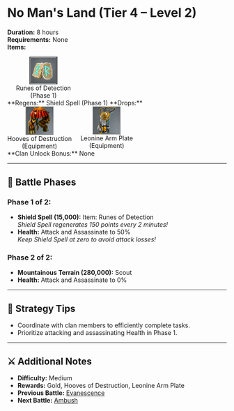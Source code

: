 # No Man's Land (Tier 4 – Level 2)

**Duration:** 8 hours  
**Requirements:** None  
**Items:** <div style="display:flex; gap:20px;">
  <div style="display:flex; flex-direction:column; align-items:center; width:max-content;">
    <img src="../../../images/items/runes-of-detection.png" alt="Runes of Detection" width="64" style="cursor:pointer;" onclick="alert('Spy Defense (37.5k Gold / piece)')">
    <div>Runes of Detection</div>
    <div>(Phase 1)</div>
  </div>
</div>
**Regens:** Shield Spell (Phase 1)  
**Drops:** <div style="display:flex; gap:20px;">
  <div style="display:flex; flex-direction:column; align-items:center; width:max-content;">
    <img src="../../../images/equipment/hooves-of-destruction.png" alt="Hooves of Destruction" width="64" style="cursor:pointer;" onclick="alert('Stats: Attack: +700,000')">
    <div>Hooves of Destruction</div>
    <div>(Equipment)</div>
  </div>

  <div style="display:flex; flex-direction:column; align-items:center; width:max-content;">
    <img src="../../../images/equipment/leonine-arm-plate.png" alt="Leonine Arm Plate" width="64" style="cursor:pointer;" onclick="alert('Stats: Attack: +3,000,000 / Defense: +3,000,000')">
    <div>Leonine Arm Plate</div>
    <div>(Equipment)</div>
  </div>
</div>
**Clan Unlock Bonus:** None

---

## 🧪 Battle Phases

### Phase 1 of 2:
- **Shield Spell (15,000):** Item: Runes of Detection  
  *Shield Spell regenerates 150 points every 2 minutes!*  
- **Health:** Attack and Assassinate to 50%  
  *Keep Shield Spell at zero to avoid attack losses!*

### Phase 2 of 2:
- **Mountainous Terrain (280,000):** Scout  
- **Health:** Attack and Assassinate to 0%

---

## 🧭 Strategy Tips

- Coordinate with clan members to efficiently complete tasks.  
- Prioritize attacking and assassinating Health in Phase 1.

---

## ⚔️ Additional Notes

- **Difficulty:** Medium  
- **Rewards:** Gold, Hooves of Destruction, Leonine Arm Plate  
- **Previous Battle:** [Evanescence](evanescence.md)  
- **Next Battle:** [Ambush](ambush.md)
